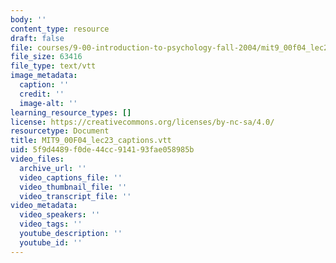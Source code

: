 ```yaml
---
body: ''
content_type: resource
draft: false
file: courses/9-00-introduction-to-psychology-fall-2004/mit9_00f04_lec23_captions.vtt
file_size: 63416
file_type: text/vtt
image_metadata:
  caption: ''
  credit: ''
  image-alt: ''
learning_resource_types: []
license: https://creativecommons.org/licenses/by-nc-sa/4.0/
resourcetype: Document
title: MIT9_00F04_lec23_captions.vtt
uid: 5f9d4489-f0de-44cc-9141-93fae058985b
video_files:
  archive_url: ''
  video_captions_file: ''
  video_thumbnail_file: ''
  video_transcript_file: ''
video_metadata:
  video_speakers: ''
  video_tags: ''
  youtube_description: ''
  youtube_id: ''
---
```

